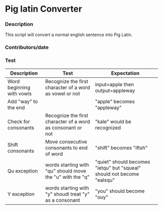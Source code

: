 # Pig latin Converter #
### Description ###
This script will convert a normal english sentence into Pig Latin.

### Contributors/date ###


### Test ###
| Description | Test | Expectation |
|-------------|------|-------------|
|Word beginning with vowls|Recognize the first character of a word as vowel or not|input=apple then output=appleway|
|Add "way" to the end||"apple" becomes "appleway"|
|Check for consonants|Recognize the first character of a word as consonant or not|"kale" would be recognized|
|Shift consonants|Move consecutive consonants to end of word|"shift" becomes "iftsh"|
|Qu exception|words starting with "qu" should move the "u" with the "q"|"quiet" should becomes "ietqu" but "squeal" should not become "ealsqu"|
Y exception|words starting with "y" shoudl treat "y" as a consonant|"you" should become "ouy"|

